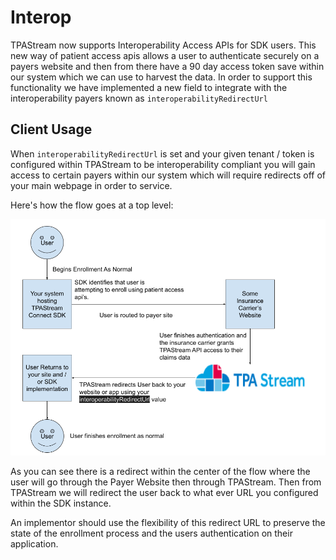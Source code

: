 # Interop
TPAStream now supports Interoperability Access APIs for SDK users. This new way of patient access apis allows a user to authenticate securely on a payers website and then from there have a 90 day access token save within our system which we can use to harvest the data. In order to support this functionality we have implemented a new field to integrate with the interoperability payers known as `interoperabilityRedirectUrl`

## Client Usage
When `interoperabilityRedirectUrl` is set and your given tenant / token is configured within TPAStream to be interoperability compliant you will gain access to certain payers within our system which will require redirects off of your main webpage in order to service.

Here's how the flow goes at a top level:

![Interop Payer Pattern](interop-screenshots/Interop%20SDK%20Flow.png)


As you can see there is a redirect within the center of the flow where the user will go through the Payer Website then through TPAStream.
Then from TPAStream we will redirect the user back to what ever URL you configured within the SDK instance.

An implementor should use the flexibility of this redirect URL to preserve the state of the enrollment process and the users authentication on their application.
